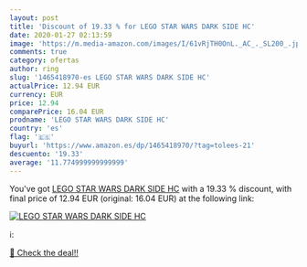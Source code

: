 ```yaml
---
layout: post
title: 'Discount of 19.33 % for LEGO STAR WARS DARK SIDE HC'
date: 2020-01-27 02:13:59
image: 'https://m.media-amazon.com/images/I/61vRjTH0OnL._AC_._SL200_.jpg'
comments: true
category: ofertas
author: ring
slug: '1465418970-es LEGO STAR WARS DARK SIDE HC'
actualPrice: 12.94 EUR
currency: EUR
price: 12.94
comparePrice: 16.04 EUR
prodname: 'LEGO STAR WARS DARK SIDE HC'
country: 'es'
flag: '🇪🇸'
buyurl: 'https://www.amazon.es/dp/1465418970/?tag=tolees-21'
descuento: '19.33'
average: '11.774999999999999'
---
```


You've got [LEGO STAR WARS DARK SIDE HC](https://www.amazon.es/dp/1465418970/?tag=tolees-21) with a  19.33 % discount, with final price of 12.94 EUR (original: 16.04 EUR) at the following link:

[![LEGO STAR WARS DARK SIDE HC](https://m.media-amazon.com/images/I/61vRjTH0OnL._AC_._SL200_.jpg)](https://www.amazon.es/dp/1465418970/?tag=tolees-21)

ℹ️:


[🛒 Check the deal!!](https://www.amazon.es/dp/1465418970/?tag=tolees-21)
